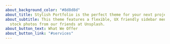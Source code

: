 ```yaml
---
about_background_color: "#8d8d8d"
about_title: Stylish Portfolio is the perfect theme for your next project!
about_subtitle: This theme features a flexible, UX friendly sidebar menu and
  stock photos from our friends at Unsplash.
about_button_text: What We Offer
about_button_link: "#services"
---
```

